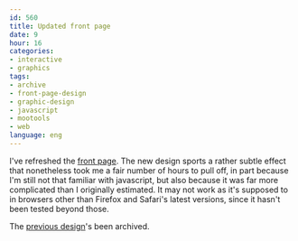 ```yaml
---
id: 560
title: Updated front page
date: 9
hour: 16
categories:
- interactive
- graphics
tags:
- archive
- front-page-design
- graphic-design
- javascript
- mootools
- web
language: eng
---
```


I've refreshed the [front page](//www.agj.cl/). The new design sports a rather subtle effect that nonetheless took me a fair number of hours to pull off, in part because I'm still not that familiar with javascript, but also because it was far more complicated than I originally estimated. It may not work as it's supposed to in browsers other than Firefox and Safari's latest versions, since it hasn't been tested beyond those.

The [previous design](//www.agj.cl/files/archive/front2010-1/)'s been archived.
